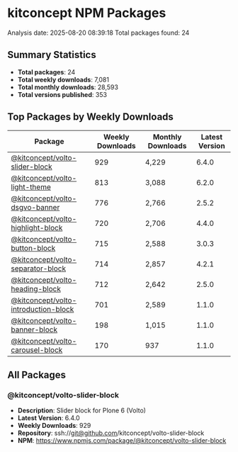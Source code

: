 # kitconcept NPM Packages

Analysis date: 2025-08-20 08:39:18
Total packages found: 24

## Summary Statistics

- **Total packages**: 24
- **Total weekly downloads**: 7,081
- **Total monthly downloads**: 28,593
- **Total versions published**: 353

## Top Packages by Weekly Downloads

| Package | Weekly Downloads | Monthly Downloads | Latest Version |
|---------|------------------|-------------------|----------------|
| [@kitconcept/volto-slider-block](https://www.npmjs.com/package/@kitconcept/volto-slider-block) | 929 | 4,229 | 6.4.0 |
| [@kitconcept/volto-light-theme](https://www.npmjs.com/package/@kitconcept/volto-light-theme) | 813 | 3,088 | 6.2.0 |
| [@kitconcept/volto-dsgvo-banner](https://www.npmjs.com/package/@kitconcept/volto-dsgvo-banner) | 776 | 2,766 | 2.5.2 |
| [@kitconcept/volto-highlight-block](https://www.npmjs.com/package/@kitconcept/volto-highlight-block) | 720 | 2,706 | 4.4.0 |
| [@kitconcept/volto-button-block](https://www.npmjs.com/package/@kitconcept/volto-button-block) | 715 | 2,588 | 3.0.3 |
| [@kitconcept/volto-separator-block](https://www.npmjs.com/package/@kitconcept/volto-separator-block) | 714 | 2,857 | 4.2.1 |
| [@kitconcept/volto-heading-block](https://www.npmjs.com/package/@kitconcept/volto-heading-block) | 712 | 2,642 | 2.5.0 |
| [@kitconcept/volto-introduction-block](https://www.npmjs.com/package/@kitconcept/volto-introduction-block) | 701 | 2,589 | 1.1.0 |
| [@kitconcept/volto-banner-block](https://www.npmjs.com/package/@kitconcept/volto-banner-block) | 198 | 1,015 | 1.1.0 |
| [@kitconcept/volto-carousel-block](https://www.npmjs.com/package/@kitconcept/volto-carousel-block) | 170 | 937 | 1.1.0 |

## All Packages

### @kitconcept/volto-slider-block

- **Description**: Slider block for Plone 6 (Volto)
- **Latest Version**: 6.4.0
- **Weekly Downloads**: 929
- **Repository**: ssh://git@github.com/kitconcept/volto-slider-block
- **NPM**: https://www.npmjs.com/package/@kitconcept/volto-slider-block
